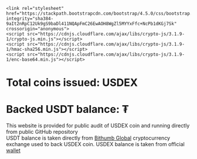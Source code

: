 
    <link rel="stylesheet" href="https://stackpath.bootstrapcdn.com/bootstrap/4.5.0/css/bootstrap.min.css" integrity="sha384-9aIt2nRpC12Uk9gS9baDl411NQApFmC26EwAOH8WgZl5MYYxFfc+NcPb1dKGj7Sk" crossorigin="anonymous">
    <script src="https://cdnjs.cloudflare.com/ajax/libs/crypto-js/3.1.9-1/crypto-js.min.js"></script>
    <script src="https://cdnjs.cloudflare.com/ajax/libs/crypto-js/3.1.9-1/hmac-sha256.min.js"></script>
    <script src="https://cdnjs.cloudflare.com/ajax/libs/crypto-js/3.1.9-1/enc-base64.min.js"></script>


  <div class="row mt-5">
    <div class="col col-12 text-center">
      <h1>Total coins issued: <span id="totalIssued" class="text-info"></span>USDEX</h1>
      <h1>Backed USDT balance: ₮<span class="" id="usdtBalance"></span></h1>
    </div>
    <div class="col col-12 text-center">
      <div class="small">This website is provided for public audit of USDEX coin and running directly from public GitHub repository</div>
      <div class="small">USDT balance is taken directly from <a href="https://www.bithumb.pro/" target="_blank">Bithumb Global</a> cryptocurrency exchange used to back USDEX coin. USDEX balance is taken from official <a href="https://explorer.minter.network/address/Mx114c9906b54b44895b1c4d2336abb54b687e5ace">wallet</a> </div>
    </div>
  </div>

  <script>
    //create and sign Bithumb request
    const key="e48fe9afff85e5bd6e349a2fd5dcaabd";
    const secret="1362b07706254f386e93a803a768606ddfe0f161967429f7135a60f113796453"
    const ts = Date.now();
    const hash = CryptoJS.HmacSHA256("apiKey="+key+"&assetType=spot&coinType=USDT&timestamp="+ts+"&version=v1.0.0", secret);

    let xhttp = new XMLHttpRequest();
    xhttp.open("POST", "https://global-openapi.bithumb.pro/openapi/v1/spot/assetList?coinType=USDT&assetType=spot", false);
    xhttp.setRequestHeader("Content-type", "application/json; charset=utf-8");
    xhttp.send('{"apiKey":"'+key+'","assetType":"spot","coinType":"USDT","signature":"'+hash+'","timestamp":"'+ts+'","version":"v1.0.0"}');
    let responseText = JSON.parse(xhttp.responseText);
    const USDTBalance = responseText.data[0].count;




    //Get balance of stable coin wallet
    const stableSupply = 100000;
    const stableWallet = "Mx114c9906b54b44895b1c4d2336abb54b687e5ace";
    const stableTicker = "MINTUSD";
    xhttp = new XMLHttpRequest();
    xhttp.open("GET", "https://explorer-api.minter.network/api/v1/addresses/"+stableWallet, false);
    xhttp.setRequestHeader("Content-type", "application/json; charset=utf-8");
    xhttp.send();
    responseText = JSON.parse(xhttp.responseText);
    var stableAmount = responseText.data.balances.find(c=> c.coin === stableTicker).amount;
    var bipAmount = responseText.data.balances.find(c=> c.coin === 'BIP').amount;

    var stableEmission = stableSupply - stableAmount;


    let cls = stableEmission > USDTBalance ? "text-danger": "text-success";

    document.getElementById('usdtBalance').innerText = Number(USDTBalance).toFixed(2);
    document.getElementById('usdtBalance').className = cls;
    document.getElementById('totalIssued').innerText = Number(stableEmission).toFixed(2);

  </script>


